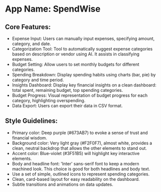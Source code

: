 # **App Name**: SpendWise

## Core Features:

- Expense Input: Users can manually input expenses, specifying amount, category, and date.
- Categorization Tool: Tool to automatically suggest expense categories based on description or vendor using AI. It assists in classifying expenses.
- Budget Setting: Allow users to set monthly budgets for different categories.
- Spending Breakdown: Display spending habits using charts (bar, pie) by category and time period.
- Insights Dashboard: Display key financial insights on a clean dashboard: total spent, remaining budget, top spending categories.
- Budget Progress: Visual representation of budget progress for each category, highlighting overspending.
- Data Export: Users can export their data in CSV format.

## Style Guidelines:

- Primary color: Deep purple (#673AB7) to evoke a sense of trust and financial wisdom.
- Background color: Very light gray (#F2F0F7), almost white, provides a clean, neutral backdrop that allows the other elements to stand out.
- Accent color: Blue-violet (#3F51B5) will highlight key interactive elements.
- Body and headline font: 'Inter' sans-serif font to keep a modern machined look. This choice is good for both headlines and body text.
- Use a set of simple, outlined icons to represent spending categories.
- Clean, card-based layout for easy readability on the dashboard.
- Subtle transitions and animations on data updates.